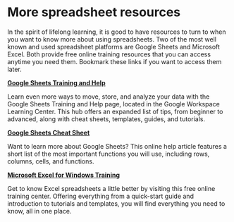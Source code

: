 # More spreadsheet resources

In the spirit of lifelong learning, it is good to have resources to turn to when you want to know more about using spreadsheets. Two of the most well known and used spreadsheet platforms are Google Sheets and Microsoft Excel. Both provide free online training resources that you can access anytime you need them. Bookmark these links if you want to access them later.

[**Google Sheets Training and Help**](https://support.google.com/a/users/answer/9282959?visit_id=637361702049227170-1815413770&rd=1)

Learn even more ways to move, store, and analyze your data with the Google Sheets Training and Help page, located in the Google Workspace Learning Center. This hub offers an expanded list of tips, from beginner to advanced, along with cheat sheets, templates, guides, and tutorials. 

[**Google Sheets Cheat Sheet**](https://support.google.com/a/users/answer/9300022)

Want to learn more about Google Sheets? This online help article features a short list of the most important functions you will use, including rows, columns, cells, and functions. 

[**Microsoft Excel for Windows Training**](https://support.microsoft.com/en-us/office/excel-video-training-9bc05390-e94c-46af-a5b3-d7c22f6990bb)

Get to know Excel spreadsheets a little better by visiting this free online training center. Offering everything from a quick-start guide and introduction to tutorials and templates, you will find everything you need to know, all in one place.
